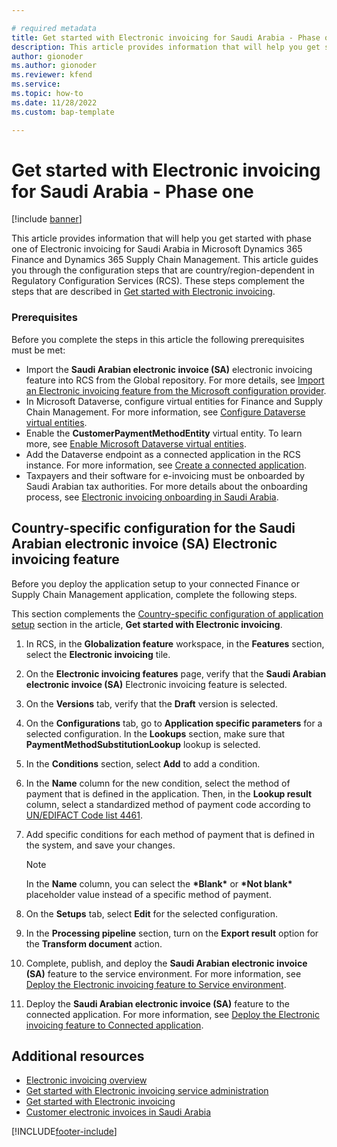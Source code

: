 ```yaml
---

# required metadata
title: Get started with Electronic invoicing for Saudi Arabia - Phase one
description: This article provides information that will help you get started with Electronic invoicing for Saudi Arabia.
author: gionoder
ms.author: gionoder
ms.reviewer: kfend
ms.service: 
ms.topic: how-to
ms.date: 11/28/2022
ms.custom: bap-template

---
```


# Get started with Electronic invoicing for Saudi Arabia - Phase one

[!include [banner](../includes/banner.md)]

This article provides information that will help you get started with phase one of Electronic invoicing for Saudi Arabia in Microsoft Dynamics 365 Finance and Dynamics 365 Supply Chain Management. This article guides you through the configuration steps that are country/region-dependent in Regulatory Configuration Services (RCS). These steps complement the steps that are described in [Get started with Electronic invoicing](e-invoicing-get-started.md).

### Prerequisites

Before you complete the steps in this article the following prerequisites must be met: 

- Import the **Saudi Arabian electronic invoice (SA)** electronic invoicing feature into RCS from the Global repository. For more details, see [Import an Electronic invoicing feature from the Microsoft configuration provider](e-invoicing-get-started.md#import-an-electronic-invoicing-feature-from-the-microsoft-configuration-provider).
- In Microsoft Dataverse, configure virtual entities for Finance and Supply Chain Management. For more information, see [Configure Dataverse virtual entities](../../fin-ops-core/dev-itpro/power-platform/admin-reference.md).
- Enable the **CustomerPaymentMethodEntity** virtual entity. To learn more, see [Enable Microsoft Dataverse virtual entities](../../fin-ops-core/dev-itpro/power-platform/enable-virtual-entities.md).
- Add the Dataverse endpoint as a connected application in the RCS instance. For more information, see [Create a connected application](e-invoicing-get-started-service-administration.md#create-a-connected-application).
- Taxpayers and their software for e-invoicing must be onboarded by Saudi Arabian tax authorities. For more details about the onboarding process, see [Electronic invoicing onboarding in Saudi Arabia](e-invoicing-sa-onboarding.md).

## Country-specific configuration for the Saudi Arabian electronic invoice (SA) Electronic invoicing feature

Before you deploy the application setup to your connected Finance or Supply Chain Management application, complete the following steps.

This section complements the [Country-specific configuration of application setup](e-invoicing-get-started.md#country-specific-configuration-of-application-setup) section in the article, **Get started with Electronic invoicing**.

1. In RCS, in the **Globalization feature** workspace, in the **Features** section, select the **Electronic invoicing** tile.
2. On the **Electronic invoicing features** page, verify that the **Saudi Arabian electronic invoice (SA)** Electronic invoicing feature is selected.
3. On the **Versions** tab, verify that the **Draft** version is selected.
4. On the **Configurations** tab, go to **Application specific parameters** for a selected configuration. In the **Lookups** section, make sure that **PaymentMethodSubstitutionLookup** lookup is selected.
5. In the **Conditions** section, select **Add** to add a condition.
6. In the **Name** column for the new condition, select the method of payment that is defined in the application. Then, in the **Lookup result** column, select a standardized method of payment code according to [UN/EDIFACT Code list 4461](https://unece.org/fileadmin/DAM/trade/untdid/d16b/tred/tred4461.htm).
7. Add specific conditions for each method of payment that is defined in the system, and save your changes.

    > [!NOTE]
    > In the **Name** column, you can select the **&#42;Blank&#42;** or **&#42;Not blank&#42;** placeholder value instead of a specific method of payment.

8. On the **Setups** tab, select **Edit** for the selected configuration. 
9. In the **Processing pipeline** section, turn on the **Export result** option for the **Transform document** action.
10. Complete, publish, and deploy the **Saudi Arabian electronic invoice (SA)** feature to the service environment. For more information, see [Deploy the Electronic invoicing feature to Service environment](e-invoicing-get-started.md#deploy-the-electronic-invoicing-feature-to-service-environment).
11. Deploy the **Saudi Arabian electronic invoice (SA)** feature to the connected application. For more information, see [Deploy the Electronic invoicing feature to Connected application](e-invoicing-get-started.md#deploy-the-electronic-invoicing-feature-to-connected-application).

## Additional resources

- [Electronic invoicing overview](e-invoicing-service-overview.md)
- [Get started with Electronic invoicing service administration](e-invoicing-get-started-service-administration.md)
- [Get started with Electronic invoicing](e-invoicing-get-started.md)
- [Customer electronic invoices in Saudi Arabia](emea-sau-e-invoices.md)

[!INCLUDE[footer-include](../../includes/footer-banner.md)]
